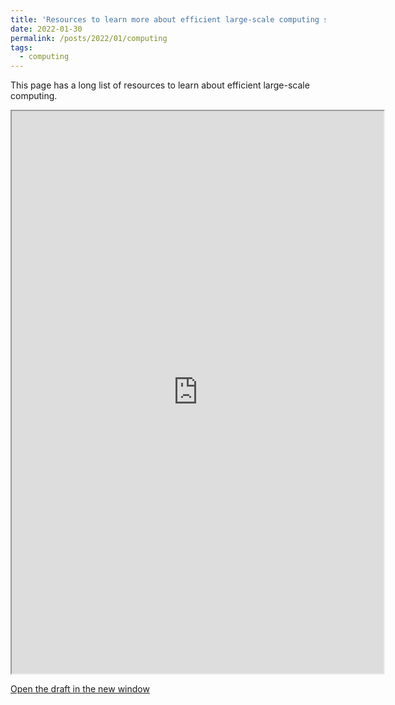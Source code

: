 ```yaml
---
title: 'Resources to learn more about efficient large-scale computing skills'
date: 2022-01-30
permalink: /posts/2022/01/computing
tags:
  - computing
---
```


This page has a long list of resources to learn about efficient large-scale computing.

<iframe width="595" height="900" src="https://docs.google.com/document/d/e/2PACX-1vRL6IorMh9tvCSGwxxIPwjiy364nRBuPCFwfyNDw-sDzYvEEgjXZeGmg_YC8r1E8_r3TfNr_KG--aJy/pub?embedded=true"></iframe>

<a href="https://docs.google.com/document/d/e/2PACX-1vRL6IorMh9tvCSGwxxIPwjiy364nRBuPCFwfyNDw-sDzYvEEgjXZeGmg_YC8r1E8_r3TfNr_KG--aJy/pub" target="_blank">Open the draft in the new window</a>
